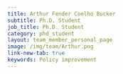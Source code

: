 ```yaml
---
title: Arthur Fender Coelho Bucker
subtitle: Ph.D. Student
job_title: Ph.D. Student
category: phd_student
layout: team_member_personal_page
image: /img/team/Arthur.png
link-new-tab: true
keywords: Policy improvement
---
```

